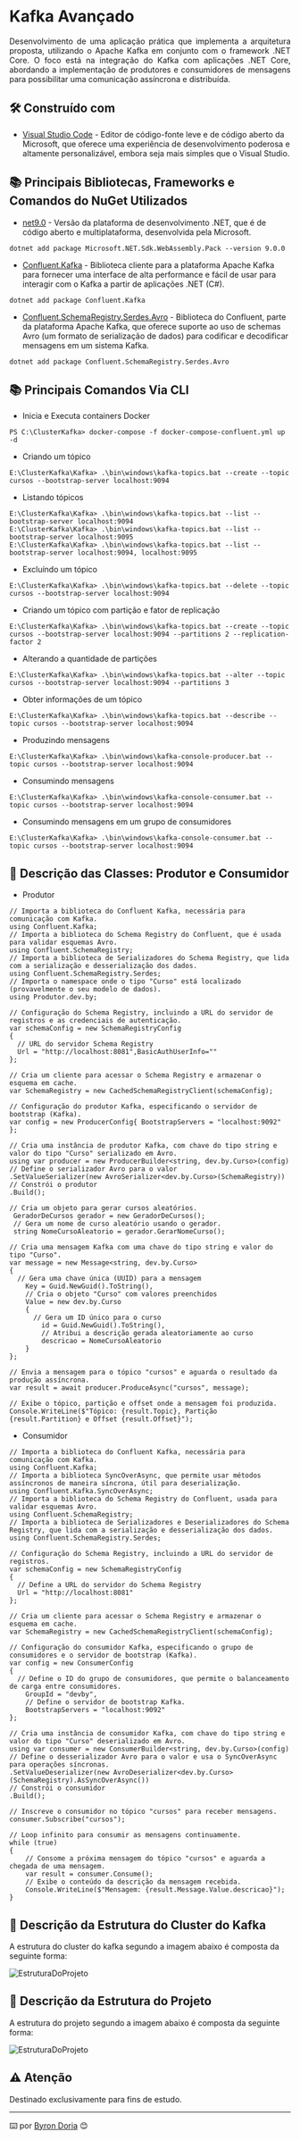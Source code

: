 # Kafka Avançado

<p align="justify"> 
Desenvolvimento de uma aplicação prática que implementa a arquitetura proposta, utilizando o Apache Kafka em conjunto com o framework .NET Core. O foco está na integração do Kafka com aplicações .NET Core, abordando a implementação de produtores e consumidores de mensagens para possibilitar uma comunicação assíncrona e distribuída.
</p> 

## 🛠️ Construído com 

* [Visual Studio Code](https://code.visualstudio.com/) - Editor de código-fonte leve e de código aberto da Microsoft, que oferece uma experiência de desenvolvimento poderosa e altamente personalizável, embora seja mais simples que o Visual Studio.

## 📚 Principais Bibliotecas, Frameworks e Comandos do NuGet Utilizados

* [net9.0](https://learn.microsoft.com/pt-br/dotnet/core/whats-new/dotnet-9/overview) - Versão da plataforma de desenvolvimento .NET, que é de código aberto e multiplataforma, desenvolvida pela Microsoft.

```
dotnet add package Microsoft.NET.Sdk.WebAssembly.Pack --version 9.0.0
```

* [Confluent.Kafka]() -  Biblioteca cliente para a plataforma Apache Kafka para fornecer uma interface de alta performance e fácil de usar para interagir com o Kafka a partir de aplicações .NET (C#).

```
dotnet add package Confluent.Kafka
```

* [Confluent.SchemaRegistry.Serdes.Avro]() - Biblioteca do Confluent, parte da plataforma Apache Kafka, que oferece suporte ao uso de schemas Avro (um formato de serialização de dados) para codificar e decodificar mensagens em um sistema Kafka.

```
dotnet add package Confluent.SchemaRegistry.Serdes.Avro
```

## 📚 Principais Comandos Via CLI

* Inicia e Executa containers Docker

```
PS C:\ClusterKafka> docker-compose -f docker-compose-confluent.yml up -d
```

* Criando um tópico

```
E:\ClusterKafka\Kafka> .\bin\windows\kafka-topics.bat --create --topic cursos --bootstrap-server localhost:9094
```

* Listando tópicos

```
E:\ClusterKafka\Kafka> .\bin\windows\kafka-topics.bat --list --bootstrap-server localhost:9094
E:\ClusterKafka\Kafka> .\bin\windows\kafka-topics.bat --list --bootstrap-server localhost:9095
E:\ClusterKafka\Kafka> .\bin\windows\kafka-topics.bat --list --bootstrap-server localhost:9094, localhost:9095
```

* Excluíndo um tópico

```
E:\ClusterKafka\Kafka> .\bin\windows\kafka-topics.bat --delete --topic cursos --bootstrap-server localhost:9094
```

* Criando um tópico com partição e fator de replicação

```
E:\ClusterKafka\Kafka> .\bin\windows\kafka-topics.bat --create --topic cursos --bootstrap-server localhost:9094 --partitions 2 --replication-factor 2
```

* Alterando a quantidade de partições

```
E:\ClusterKafka\Kafka> .\bin\windows\kafka-topics.bat --alter --topic cursos --bootstrap-server localhost:9094 --partitions 3
```

* Obter informações de um tópico

```
E:\ClusterKafka\Kafka> .\bin\windows\kafka-topics.bat --describe --topic cursos --bootstrap-server localhost:9094
```

* Produzindo mensagens

```
E:\ClusterKafka\Kafka> .\bin\windows\kafka-console-producer.bat --topic cursos --bootstrap-server localhost:9094
```

* Consumindo mensagens

```
E:\ClusterKafka\Kafka> .\bin\windows\kafka-console-consumer.bat --topic cursos --bootstrap-server localhost:9094 
```

* Consumindo mensagens em um grupo de consumidores

```
E:\ClusterKafka\Kafka> .\bin\windows\kafka-console-consumer.bat --topic cursos --bootstrap-server localhost:9094
```

## 🚧 Descrição das Classes: Produtor e Consumidor

* Produtor

```
// Importa a biblioteca do Confluent Kafka, necessária para comunicação com Kafka.
using Confluent.Kafka;
// Importa a biblioteca do Schema Registry do Confluent, que é usada para validar esquemas Avro.
using Confluent.SchemaRegistry;
// Importa a biblioteca de Serializadores do Schema Registry, que lida com a serialização e desserialização dos dados.
using Confluent.SchemaRegistry.Serdes;
// Importa o namespace onde o tipo "Curso" está localizado (provavelmente o seu modelo de dados).
using Produtor.dev.by;

// Configuração do Schema Registry, incluindo a URL do servidor de registros e as credenciais de autenticação.
var schemaConfig = new SchemaRegistryConfig
{
  // URL do servidor Schema Registry
  Url = "http://localhost:8081",BasicAuthUserInfo=""
};

// Cria um cliente para acessar o Schema Registry e armazenar o esquema em cache.
var SchemaRegistry = new CachedSchemaRegistryClient(schemaConfig);

// Configuração do produtor Kafka, especificando o servidor de bootstrap (Kafka).
var config = new ProducerConfig{ BootstrapServers = "localhost:9092" };

// Cria uma instância de produtor Kafka, com chave do tipo string e valor do tipo "Curso" serializado em Avro.
using var producer = new ProducerBuilder<string, dev.by.Curso>(config)
// Define o serializador Avro para o valor
.SetValueSerializer(new AvroSerializer<dev.by.Curso>(SchemaRegistry))
// Constrói o produtor
.Build();

// Cria um objeto para gerar cursos aleatórios.
 GeradorDeCursos gerador = new GeradorDeCursos(); 
 // Gera um nome de curso aleatório usando o gerador.
 string NomeCursoAleatorio = gerador.GerarNomeCurso();

// Cria uma mensagem Kafka com uma chave do tipo string e valor do tipo "Curso".
var message = new Message<string, dev.by.Curso>
{
  // Gera uma chave única (UUID) para a mensagem
    Key = Guid.NewGuid().ToString(),
    // Cria o objeto "Curso" com valores preenchidos
    Value = new dev.by.Curso
    {
      // Gera um ID único para o curso
        id = Guid.NewGuid().ToString(),
        // Atribui a descrição gerada aleatoriamente ao curso
        descricao = NomeCursoAleatorio
    }
};

// Envia a mensagem para o tópico "cursos" e aguarda o resultado da produção assíncrona.
var result = await producer.ProduceAsync("cursos", message);

// Exibe o tópico, partição e offset onde a mensagem foi produzida.
Console.WriteLine($"Tópico: {result.Topic}, Partição {result.Partition} e Offset {result.Offset}");
```

* Consumidor

```
// Importa a biblioteca do Confluent Kafka, necessária para comunicação com Kafka.
using Confluent.Kafka;
// Importa a biblioteca SyncOverAsync, que permite usar métodos assíncronos de maneira síncrona, útil para deserialização.
using Confluent.Kafka.SyncOverAsync;
// Importa a biblioteca do Schema Registry do Confluent, usada para validar esquemas Avro.
using Confluent.SchemaRegistry;
// Importa a biblioteca de Serializadores e Deserializadores do Schema Registry, que lida com a serialização e desserialização dos dados.
using Confluent.SchemaRegistry.Serdes;

// Configuração do Schema Registry, incluindo a URL do servidor de registros.
var schemaConfig = new SchemaRegistryConfig
{
  // Define a URL do servidor do Schema Registry
  Url = "http://localhost:8081"
};

// Cria um cliente para acessar o Schema Registry e armazenar o esquema em cache.
var SchemaRegistry = new CachedSchemaRegistryClient(schemaConfig);

// Configuração do consumidor Kafka, especificando o grupo de consumidores e o servidor de bootstrap (Kafka).
var config = new ConsumerConfig
{
  // Define o ID do grupo de consumidores, que permite o balanceamento de carga entre consumidores.
    GroupId = "devby",
    // Define o servidor de bootstrap Kafka.
    BootstrapServers = "localhost:9092"
};

// Cria uma instância de consumidor Kafka, com chave do tipo string e valor do tipo "Curso" deserializado em Avro.
using var consumer = new ConsumerBuilder<string, dev.by.Curso>(config)
// Define o desserializador Avro para o valor e usa o SyncOverAsync para operações síncronas.
.SetValueDeserializer(new AvroDeserializer<dev.by.Curso>(SchemaRegistry).AsSyncOverAsync()) 
// Constrói o consumidor
.Build();

// Inscreve o consumidor no tópico "cursos" para receber mensagens.
consumer.Subscribe("cursos");

// Loop infinito para consumir as mensagens continuamente.
while (true)
{
    // Consome a próxima mensagem do tópico "cursos" e aguarda a chegada de uma mensagem.
    var result = consumer.Consume();
    // Exibe o conteúdo da descrição da mensagem recebida.
    Console.WriteLine($"Mensagem: {result.Message.Value.descricao}");
}
```

## 🚧 Descrição da Estrutura do Cluster do Kafka

A estrutura do cluster do kafka segundo a imagem abaixo é composta da seguinte forma:

![EstruturaDoProjeto](screenshots/estruturaClusterKafka.png)

## 🚧 Descrição da Estrutura do Projeto

A estrutura do projeto segundo a imagem abaixo é composta da seguinte forma:

![EstruturaDoProjeto](screenshots/estruturaProjeto.png)

## ⚠️ Atenção 

Destinado exclusivamente para fins de estudo.

---
⌨️ por [Byron Doria](https://gist.github.com/lohhans) 😊
